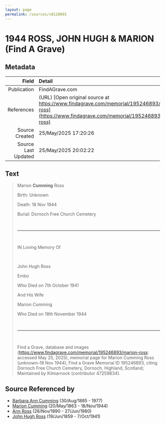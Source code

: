 ```yaml
---
layout: page
permalink: /sources/s8128891
---
```


# 1944 ROSS, JOHN HUGH & MARION (Find A Grave)

## Metadata

Field | Detail
---:|:---
Publication | FindAGrave.com
References | (URL) [Open original source at https://www.findagrave.com/memorial/195246893/marion-ross](https://www.findagrave.com/memorial/195246893/marion-ross)
Source Created | 25/May/2025 17:20:26
Source Last Updated | 25/May/2025 20:02:22

## Text

> Marion __Cumming__ Ross
>
> Birth: Unknown
>
> Death: 18 Nov 1944
>
> Burial: Dornoch Free Church Cemetery
>
> <br/>
>
> ---
>
> <br/>
>
> IN Loving Memory Of
>
> <br/>
>
> John Hugh Ross
>
> Embo
>
> Who Died on 7th October 1941
>
> And His Wife
>
> Marion Cumming
>
> Who Died on 18th November 1944
>
> <br/>
>
> ---
>
> <br/>
>
> Find a Grave, database and images (https://www.findagrave.com/memorial/195246893/marion-ross: accessed May 25, 2025), memorial page for Marion Cumming Ross (unknown–18 Nov 1944), Find a Grave Memorial ID 195246893, citing Dornoch Free Church Cemetery, Dornoch, Highland, Scotland; Maintained by Kilmarnock (contributor 47259834).
>

## Source Referenced by

* [Barbara Ann Cumming](../people/@57039529@-barbara-ann-cumming-b1885-8-30-d1977.md) (30/Aug/1885 - 1977)
* [Marion Cumming](../people/@59851647@-marion-cumming-b1863-5-20-d1944-11-18.md) (20/May/1863 - 18/Nov/1944)
* [Ann Ross](../people/@52613824@-ann-ross-b1890-11-28-d1980-6-27.md) (28/Nov/1890 - 27/Jun/1980)
* [John Hugh Ross](../people/@75057664@-john-hugh-ross-b1859-6-19-d1941-10-7.md) (19/Jun/1859 - 7/Oct/1941)
